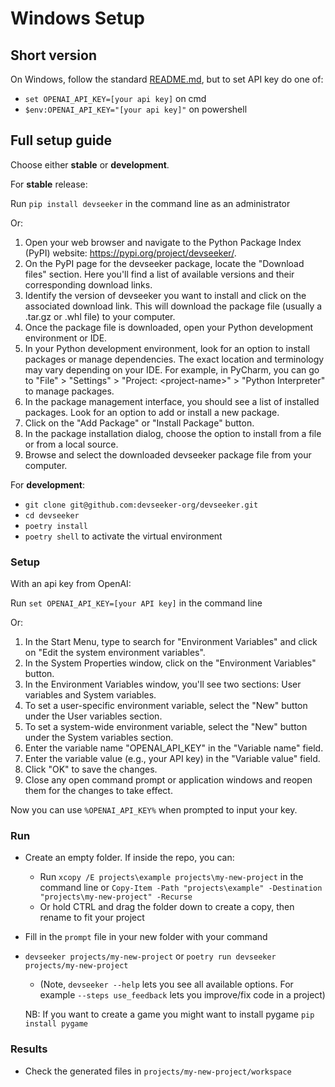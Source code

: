 # Windows Setup
## Short version

On Windows, follow the standard [README.md](https://github.com/devseeker-org/devseeker/blob/main/README.md), but to set API key do one of:
- `set OPENAI_API_KEY=[your api key]` on cmd
- `$env:OPENAI_API_KEY="[your api key]"` on powershell

## Full setup guide

Choose either **stable** or **development**.

For **stable** release:

Run `pip install devseeker` in the command line as an administrator

Or:

  1. Open your web browser and navigate to the Python Package Index (PyPI) website: <https://pypi.org/project/devseeker/>.
  2. On the PyPI page for the devseeker package, locate the "Download files" section. Here you'll find a list of available versions and their corresponding download links.
  3. Identify the version of devseeker you want to install and click on the associated download link. This will download the package file (usually a .tar.gz or .whl file) to your computer.
  4. Once the package file is downloaded, open your Python development environment or IDE.
  5. In your Python development environment, look for an option to install packages or manage dependencies. The exact location and terminology may vary depending on your IDE. For example, in PyCharm, you can go to "File" > "Settings" > "Project: \<project-name>" > "Python Interpreter" to manage packages.
  6. In the package management interface, you should see a list of installed packages. Look for an option to add or install a new package.
  7. Click on the "Add Package" or "Install Package" button.
  8. In the package installation dialog, choose the option to install from a file or from a local source.
  9. Browse and select the downloaded devseeker package file from your computer.

For **development**:

- `git clone git@github.com:devseeker-org/devseeker.git`
- `cd devseeker`
- `poetry install`
- `poetry shell` to activate the virtual environment

### Setup

With an api key from OpenAI:

Run `set OPENAI_API_KEY=[your API key]` in the command line

Or:

  1. In the Start Menu, type to search for "Environment Variables" and click on "Edit the system environment variables".
  2. In the System Properties window, click on the "Environment Variables" button.
  3. In the Environment Variables window, you'll see two sections: User variables and System variables.
  4. To set a user-specific environment variable, select the "New" button under the User variables section.
  5. To set a system-wide environment variable, select the "New" button under the System variables section.
  6. Enter the variable name "OPENAI_API_KEY" in the "Variable name" field.
  7. Enter the variable value (e.g., your API key) in the "Variable value" field.
  8. Click "OK" to save the changes.
  9. Close any open command prompt or application windows and reopen them for the changes to take effect.

Now you can use `%OPENAI_API_KEY%` when prompted to input your key.

### Run

- Create an empty folder. If inside the repo, you can:
  - Run `xcopy /E projects\example projects\my-new-project` in the command line or `Copy-Item -Path "projects\example" -Destination "projects\my-new-project" -Recurse`
  - Or hold CTRL and drag the folder down to create a copy, then rename to fit your project
- Fill in the `prompt` file in your new folder with your command
- `devseeker projects/my-new-project` or `poetry run devseeker projects/my-new-project`
  - (Note, `devseeker --help` lets you see all available options. For example `--steps use_feedback` lets you improve/fix code in a project)

  NB: If you want to create a game you might want to install pygame `pip install pygame`



### Results

- Check the generated files in `projects/my-new-project/workspace`

